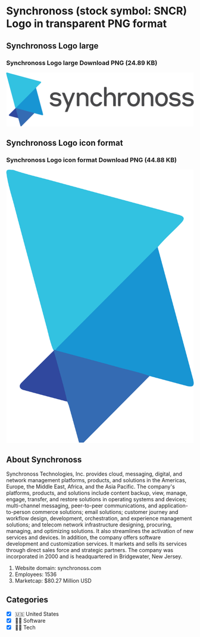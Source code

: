 # Synchronoss (stock symbol: SNCR) Logo in transparent PNG format

## Synchronoss Logo large

### Synchronoss Logo large Download PNG (24.89 KB)

![Synchronoss Logo large Download PNG (24.89 KB)](/img/orig/SNCR_BIG-6980375d.png)

## Synchronoss Logo icon format

### Synchronoss Logo icon format Download PNG (44.88 KB)

![Synchronoss Logo icon format Download PNG (44.88 KB)](/img/orig/SNCR-692b860e.png)

## About Synchronoss

Synchronoss Technologies, Inc. provides cloud, messaging, digital, and network management platforms, products, and solutions in the Americas, Europe, the Middle East, Africa, and the Asia Pacific. The company's platforms, products, and solutions include content backup, view, manage, engage, transfer, and restore solutions in operating systems and devices; multi-channel messaging, peer-to-peer communications, and application-to-person commerce solutions; email solutions; customer journey and workflow design, development, orchestration, and experience management solutions; and telecom network infrastructure designing, procuring, managing, and optimizing solutions. It also streamlines the activation of new services and devices. In addition, the company offers software development and customization services. It markets and sells its services through direct sales force and strategic partners. The company was incorporated in 2000 and is headquartered in Bridgewater, New Jersey.

1. Website domain: synchronoss.com
2. Employees: 1536
3. Marketcap: $80.27 Million USD


## Categories
- [x] 🇺🇸 United States
- [x] 👨‍💻 Software
- [x] 👩‍💻 Tech
